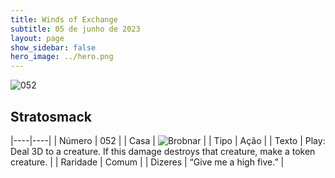 ```yaml
---
title: Winds of Exchange
subtitle: 05 de junho de 2023
layout: page
show_sidebar: false
hero_image: ../hero.png
---
```


![052](https://mastervault-storage-prod.s3.amazonaws.com/media/card_front/en/600_052_0870dd55a2f7_en.png)


## Stratosmack

|----|----|
| Número | 052 |
| Casa | ![Brobnar](https://archonarcana.com/images/thumb/e/e0/Brobnar.png/22px-Brobnar.png "Brobnar") |
| Tipo | Ação |
| Texto | Play: Deal 3D to a creature. If this damage destroys that creature, make a token creature.  |
| Raridade | Comum |
| Dizeres | “Give me a high five.” |
